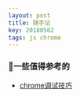```yaml
---
layout: post
title: 随手记
key: 20180502
tags: js chrome
---
```


### 一些值得参考的

* [chrome调试技巧](https://flaviocopes.com/chrome-devtools-tips/#drag-and-drop-in-the-elements-panel)